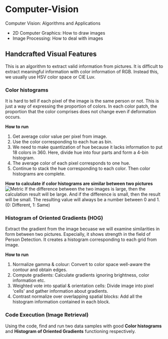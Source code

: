 # Computer-Vision
Computer Vision: Algorithms and Applications

+ 2D Computer Graphics: How to draw images
+ Image Processing: How to deal with images


## Handcrafted Visual Features
This is an algorithm to extract valid information from pictures.
It is difficult to extract meaningful information with color information of RGB.
Instead this, we usually use HSV color space or CIE Luv.

### Color histograms
It is hard to tell if each pixel of the image is the same person or not.
This is just a way of expressing the proportion of colors.
In each color patch, the proportion that the color comprises does not change even if deformation occurs.

**How to run**
1. Get average color value per pixel from image.
2. Use the color corresponding to each hue as bin.
3. We need to make quantization of hue because it lacks information to put 18 colors in 360.
Here, divide hue into four parts and form a 4-bin histogram.
4. The average color of each pixel corresponds to one hue.
5. Continue to stack the hue corresponding to each color.
Then color histograms are complete.

**How to calculate if color histograms are similar between two pictures**
![Metric](https://user-images.githubusercontent.com/88317168/128590354-dbb5db7b-f1c3-463c-8a52-0360454bb577.png)
If the difference between the two images is large, then the calculation result will be large.
And if the difference is small, then the result will be small.
The resulting value will always be a number between 0 and 1.
(0: Different, 1: Same)

### Histogram of Oriented Gradients (HOG)
Extract the gradient from the image becuase we will examine similarities in form between two pictures. Especially, it shows strength in the field of Person Detection. It creates a histogram corresponding to each grid from image.

**How to run**
1. Normalize gamma & colour: Convert to color space well-aware the contour and obtain edges.
2. Compute gradients: Calculate gradients ignoring brightness, color information etc.
3. Weighted vote into spatial & orientation cells: Divide image into pixel 'cells' and gather information about gradients.
4. Contrast normalize over overlapping spatial blocks: Add all the histogram information contained in each block.

### Code Execution (Image Retrieval)
Using the code, find and run two data samples with good **Color histograms** and **Histogram of Oriented Gradients** functioning respectively.

